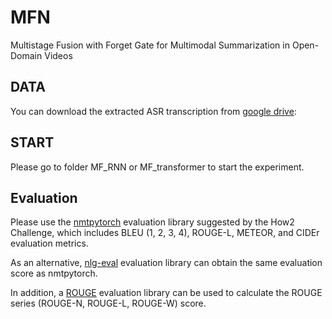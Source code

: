 # MFN
Multistage Fusion with Forget Gate for Multimodal Summarization in Open-Domain Videos
## DATA
You can download the extracted ASR transcription from [google drive](https://drive.google.com/drive/folders/1A2jWqVbr-q_6UK7VBWTsn9fi_JpLX1PY?usp=sharing):
## START
Please go to folder MF_RNN or MF_transformer to start the experiment.

## Evaluation
Please use the [nmtpytorch](https://github.com/srvk/how2-dataset) evaluation library suggested by the How2 Challenge, which includes BLEU (1, 2, 3, 4), ROUGE-L, METEOR, and CIDEr evaluation metrics. 

As an alternative, [nlg-eval](https://github.com/Maluuba/nlg-eval) evaluation library can obtain the same evaluation score as nmtpytorch.

In addition, a [ROUGE](https://github.com/neural-dialogue-metrics/rouge) evaluation library can be used to calculate the ROUGE series (ROUGE-N, ROUGE-L, ROUGE-W) score.

